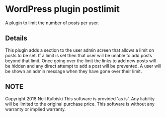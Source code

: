 # WordPress plugin postlimit

A plugin to limit the number of posts per user.

## Details
This plugin adds a section to the user admin screen that allows a limit on posts to be set. 
If a limit is set then that user will be unable to add posts beyond that limit.
Once going over the limit the links to add new posts will be hidden and any direct attempt to add a post will be prevented.
A user will be shown an admin message when they have gone over their limit.

## NOTE
Copyright 2018 Neil Kulbiski
This software is provided 'as is'. Any liability will be limited to the original purchase price.
This software is without any warranty or implied warranty.